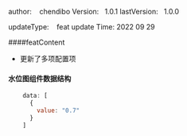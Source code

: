 author:     &nbsp;&nbsp;  chendibo
Version:      &nbsp;&nbsp;1.0.1
lastVersion:  &nbsp;&nbsp;1.0.0

updateType:   &nbsp;&nbsp; feat
update Time:  2022 09 29

####featContent

- 更新了多项配置项



#### 水位图组件数据结构
```js
    data: [
      {
        value: "0.7"
      }
    ]
```